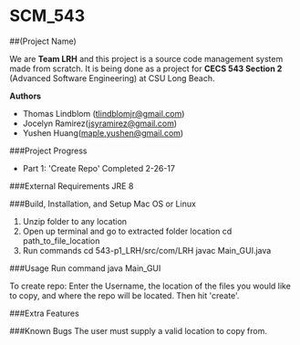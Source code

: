 # SCM_543

##(Project Name)

We are **Team LRH** and this project is a source code management system made from scratch. It is being done as a project for **CECS 543 Section 2** (Advanced Software Engineering) at CSU Long Beach. 

**Authors**
- Thomas Lindblom (tlindblomjr@gmail.com)
- Jocelyn Ramirez(jsyramirez@gmail.com)
- Yushen Huang(maple.yushen@gmail.com)

###Project Progress
- Part 1: 'Create Repo' Completed 2-26-17

###External Requirements
JRE 8

###Build, Installation, and Setup
Mac OS or Linux
1. Unzip folder to any location
2. Open up terminal and go to extracted folder location
   cd path_to_file_location
3. Run commands
   cd 543-p1_LRH/src/com/LRH
   javac Main_GUI.java

###Usage
Run command 
java Main_GUI

To create repo:
Enter the Username, the location of the files you would like to copy, and where the repo will be located.
Then hit 'create'.

###Extra Features

###Known Bugs
The user must supply a valid location to copy from.

